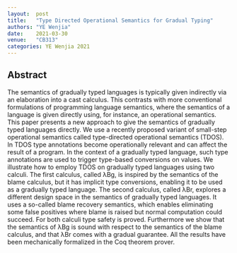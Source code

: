 ```yaml
--- 
layout:  post 
title:   "Type Directed Operational Semantics for Gradual Typing"
authors: "YE Wenjia"
date:    2021-03-30
venue:   "CB313"
categories: YE Wenjia 2021
--- 
```


## Abstract


The semantics of gradually typed languages is typically given indirectly via an elaboration into a cast calculus.  This contrasts with more conventional formulations of programming language semantics, where the semantics of a language is given directly using, for instance, an operational semantics. 
This paper presents a new approach to give the semantics of gradually typed languages directly.  We use a recently proposed variant of small-step operational semantics called type-directed operational semantics (TDOS). In TDOS type annotations become operationally relevant and can affect the result of a program. In the context of a gradually typed language, such type annotations are used to trigger type-based conversions on values. We illustrate how to employ TDOS on gradually typed languages using two calculi. The first calculus, called λBg, is inspired by the semantics of the blame calculus, but it has implicit type conversions, enabling it to be used as a gradually typed language. The second calculus, called λBr, explores a different design space in the semantics of gradually typed languages. It uses a so-called blame recovery semantics, which enables eliminating some false positives where blame is raised but normal computation could succeed. For both calculi type safety is proved.  Furthermore we show that the semantics of λBg is sound with respect to the semantics of the blame calculus, and that λBr comes with a gradual guarantee. All the results have been mechanically formalized in the Coq theorem prover.


